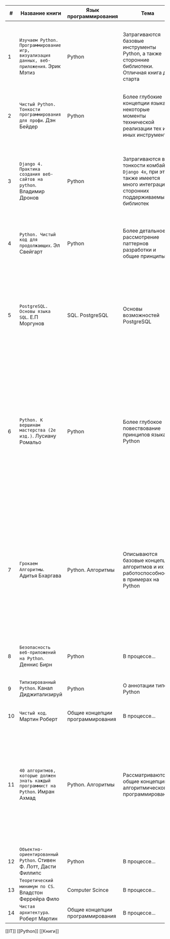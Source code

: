 
| #   | Название книги                                                                          | Язык программирования            | Тема                                                                                                                        | Резюме                                                                                                                                                                                                                                                                                                                                                          |
| --- | --------------------------------------------------------------------------------------- | -------------------------------- | --------------------------------------------------------------------------------------------------------------------------- | --------------------------------------------------------------------------------------------------------------------------------------------------------------------------------------------------------------------------------------------------------------------------------------------------------------------------------------------------------------- |
| 1   | `Изучаем Python. Программирование игр, визуализация данных, веб-приложения`. Эрик Мэтиз | Python                           | Затрагиваются базовые инструменты Python, а также сторонние библиотеки. Отличная книга для старта                           | Классная книжулька, а темболее была моей первой в списке литературы. Все написано понятным человеческим языком и приправлено кучей практики                                                                                                                                                                                                                     |
| 2   | `Чистый Python. Тонкости программирования для профи`. Дэн Бейдер                        | Python                           | Более глубокие концепции языка, некоторые моменты технической реализации тех или иных инструментов                          | Не скажу что прям понравилось, но узнал много нового из профессиональных подходов к `Python`.                                                                                                                                                                                                                                                                   |
| 3   | `Django 4. Практика создания веб-сайтов на python`. Владимир Дронов                     | Python                           | Затрагиваются все тонкости комбайна `Django 4x`, при этом также имеется много интеграций сторонних поддерживаемых библиотек | Тоже сомнительная книжулька, за исключением пары проектов, описанных в самой книге. Сама книга это нечто документации на русском языке, поэтому не особо зашла сама суть повествования информации                                                                                                                                                               |
| 4   | `Python. Чистый код для продолжающих`. Эл Свейгарт                                      | Python                           | Более детальное рассмотрение паттернов разработки и общие принципы                                                          | Классно! Очень круто! Даже больше добавить нечего, читалось все на одном дыхании                                                                                                                                                                                                                                                                                |
| 5   | `PostgreSQL. Основы языка SQL`. Е.П Моргунов                                            | SQL. PostgreSQL                  | Основы возможностей PostgreSQL                                                                                              | Ужасное повествование, ничуть меня не заинтересовавшее. Буквально вывалено на тебя куча кода, который ты по частям должен гуглить, а описания к самому коду есть далеко не у всех примеров. Поэтому прочитав сотню страниц отложил на полку и забыл                                                                                                             |
| 6   | `Python. К вершинам мастерства (2е изд.)`. Лусиану Ромальо                              | Python                           | Более глубокое повествование принципов языка Python                                                                         | Очень рано взялся за эту книжульку, прям тяжко ее читать. Отложил ее на ближайший годик-полтора, чтобы подтянуть промежуточные знания, а уже потом взяться за глубокое погружение в них. Сама по себе книжка - это некая библия знаний, в очень хорошем и понятном объяснении, но увы, я пока до нее не дорос                                                   |
| 7   | `Грокаем Алгоритмы`. Адитья Бхаргава                                                    | Python. Алгоритмы                | Описываются базовые концепции алгоритмов и их работоспособность в примерах на Python                                        | Наверное, это одна из самых лучших книг, которые я когда либо читал. Настолько понятного и в то же время профессионального подхода к объяснению чего-либо я не встречал никогда. Я буквально могу воспроизвести всю книгу от корки до корки после ее полного прочтения из за ее афигенского стиля обучения. В общем нет слов, одни эмоции - книга просто бомба! |
| 8   | `Безопасность веб-приложений на Python`. Деннис Бирн                                    | Python                           | В процессе...                                                                                                               | В процессе...                                                                                                                                                                                                                                                                                                                                                   |
| 9   | `Типизированный Python`. Канал Диджитализируй                                           | Python                           | О аннотации типов Python                                                                                                    | Крутое и ясное пояснение. Книжулька небольшая но содержательная, очень зашла                                                                                                                                                                                                                                                                                    |
| 10  | `Чистый код`. Мартин Роберт                                                             | Общие концепции программирования | В процессе...                                                                                                               | В процессе...                                                                                                                                                                                                                                                                                                                                                   |
| 11  | `40 алгоритмов, которые должен знать каждый программист на Python`. Имран Ахмад         | Python. Алгоритмы                | Рассматриваются общие концепции алгоритмического программирования                                                           | Книжулька клевая и сам материал очень классный. Правда чувствуется что делали не на совесть а на скорость, ибо очень очень много очепяток, особенно в коде. А так в целом классная книжулька в коллекцию, прикольный материал в конце изложили, было прикольно пробежаться                                                                                      |
| 12  | `Объектно-ориентированный Python`. Стивен Ф. Лотт, Дасти Филлипс                        | Python                           | В процессе...                                                                                                               | В процессе...                                                                                                                                                                                                                                                                                                                                                   |
| 13  | `Теоретический минимум по CS`. Владстон Феррейра Фило                                   | Computer Scince                  | В процессе...                                                                                                               | В процессе...                                                                                                                                                                                                                                                                                                                                                   |
| 14  | `Чистая архитектура`. Роберт Мартин                                                     | Общие концепции программирования | В процессе...                                                                                                               | В процессе...                                                                                                                                                                                                                                                                                                                                                   |

[[IT]] [[Python]] [[Книги]]